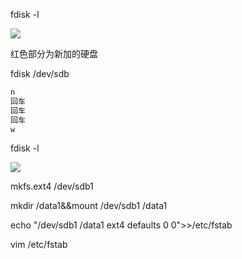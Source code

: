 fdisk -l

![](D:/download/youdaonote-pull-master/data/Technology/Linux/images/2D74FB14557847A6B74350265C58AC09image.png)



红色部分为新加的硬盘





fdisk /dev/sdb



```javascript
n
回车
回车
回车
w
```



fdisk -l

![](D:/download/youdaonote-pull-master/data/Technology/Linux/images/C329166051974A8394BCD145967FC811image.png)



mkfs.ext4 /dev/sdb1



mkdir /data1&&mount /dev/sdb1 /data1





echo "/dev/sdb1            /data1                   ext4    defaults        0 0">>/etc/fstab



vim /etc/fstab
